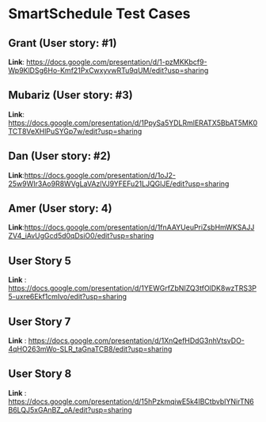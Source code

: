 # SmartSchedule Test Cases 

## Grant (User story: #1)

**Link**: https://docs.google.com/presentation/d/1-pzMKKbcf9-Wp9KlDSg6Ho-Kmf21PxCwxyvwRTu9qUM/edit?usp=sharing

## Mubariz (User story: #3)

**Link**:  https://docs.google.com/presentation/d/1PpySa5YDLRmlERATX5BbAT5MK0TCT8VeXHlPuSYGp7w/edit?usp=sharing

## Dan (User story: #2)

**Link**:https://docs.google.com/presentation/d/1oJ2-25w9WIr3Ao9R8WVgLaVAzlVJ9YFEFu21LJQGlJE/edit?usp=sharing 

## Amer (User story: 4)

**Link**:https://docs.google.com/presentation/d/1fnAAYUeuPriZsbHmWKSAJJZV4_iAvUgGcd5d0qDsiO0/edit?usp=sharing

## User Story 5

**Link** : https://docs.google.com/presentation/d/1YEWGrfZbNIZQ3tfOlDK8wzTRS3P5-uxre6Ekf1cmIvo/edit?usp=sharing

## User Story 7

**Link** : https://docs.google.com/presentation/d/1XnQefHDdG3nhVtsvDO-4qHO263mWo-SLR_taGnaTCB8/edit?usp=sharing

## User Story 8

**Link** : https://docs.google.com/presentation/d/15hPzkmqiwE5k4IBCtbvbIYNirTN6B6LQJ5xGAnBZ_oA/edit?usp=sharing

